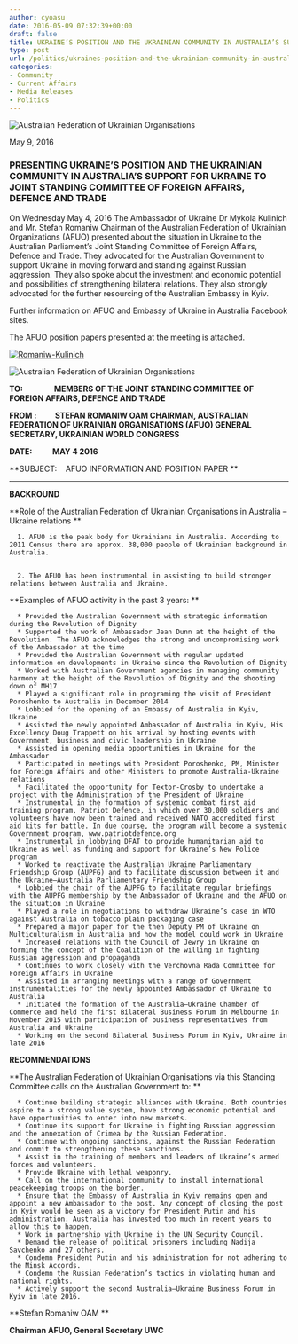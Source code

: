 ```yaml
---
author: cyoasu
date: 2016-05-09 07:32:39+00:00
draft: false
title: UKRAINE’S POSITION AND THE UKRAINIAN COMMUNITY IN AUSTRALIA’S SUPPORT FOR UKRAINE
type: post
url: /politics/ukraines-position-and-the-ukrainian-community-in-australias-support-for-ukraine/
categories:
- Community
- Current Affairs
- Media Releases
- Politics
---
```


![Australian Federation of Ukrainian Organisations](http://www.ozeukes.com/wp-content/uploads/2014/10/image001.png)


May 9, 2016


### PRESENTING UKRAINE’S POSITION AND THE UKRAINIAN COMMUNITY IN AUSTRALIA’S SUPPORT FOR UKRAINE TO JOINT STANDING COMMITTEE OF FOREIGN AFFAIRS, DEFENCE AND TRADE


On Wednesday May 4, 2016 The Ambassador of Ukraine Dr Mykola Kulinich and Mr. Stefan Romaniw Chairman of the Australian Federation of Ukrainian Organizations (AFUO) presented about the situation in Ukraine to the Australian Parliament’s Joint Standing Committee of Foreign Affairs, Defence and Trade. They advocated for the Australian Government to support Ukraine in moving forward and standing against Russian aggression. They also spoke about the investment and economic potential and possibilities of strengthening bilateral relations. They also strongly advocated for the further resourcing of the Australian Embassy in Kyiv.

Further information on AFUO and Embassy of Ukraine in Australia Facebook sites.

The AFUO position papers presented at the meeting is attached.

[![Romaniw-Kulinich](http://www.ozeukes.com/wp-content/uploads/2016/05/Romaniw-Kulinich.jpg)
](http://www.ozeukes.com/wp-content/uploads/2016/05/Romaniw-Kulinich.jpg)

![Australian Federation of Ukrainian Organisations](http://www.ozeukes.com/wp-content/uploads/2014/10/image001.png)


**TO:                 MEMBERS OF THE JOINT STANDING COMMITTEE OF FOREIGN AFFAIRS, DEFENCE AND TRADE**

**FROM :          STEFAN ROMANIW OAM
CHAIRMAN, AUSTRALIAN FEDERATION OF UKRAINIAN ORGANISATIONS (AFUO)
GENERAL SECRETARY, UKRAINIAN WORLD CONGRESS**

**DATE:           MAY 4 2016**

**SUBJECT:    AFUO INFORMATION AND POSITION PAPER **

_____________________________________________________________________

**BACKROUND**

**Role of the Australian Federation of Ukrainian Organisations in Australia –Ukraine relations **



 	  1. AFUO is the peak body for Ukrainians in Australia. According to 2011 Census there are approx. 38,000 people of Ukrainian background in Australia.


 	  2. The AFUO has been instrumental in assisting to build stronger relations between Australia and Ukraine.

**Examples of AFUO activity in the past 3 years:
**



 	  * Provided the Australian Government with strategic information during the Revolution of Dignity
 	  * Supported the work of Ambassador Jean Dunn at the height of the Revolution. The AFUO acknowledges the strong and uncompromising work of the Ambassador at the time
 	  * Provided the Australian Government with regular updated information on developments in Ukraine since the Revolution of Dignity
 	  * Worked with Australian Government agencies in managing community harmony at the height of the Revolution of Dignity and the shooting down of MH17
 	  * Played a significant role in programing the visit of President Poroshenko to Australia in December 2014
 	  * Lobbied for the opening of an Embassy of Australia in Kyiv, Ukraine
 	  * Assisted the newly appointed Ambassador of Australia in Kyiv, His Excellency Doug Trappett on his arrival by hosting events with Government, business and civic leadership in Ukraine
 	  * Assisted in opening media opportunities in Ukraine for the Ambassador
 	  * Participated in meetings with President Poroshenko, PM, Minister for Foreign Affairs and other Ministers to promote Australia-Ukraine relations
 	  * Facilitated the opportunity for Textor-Crosby to undertake a project with the Administration of the President of Ukraine
 	  * Instrumental in the formation of systemic combat first aid training program, Patriot Defence, in which over 30,000 soldiers and volunteers have now been trained and received NATO accredited first aid kits for battle. In due course, the program will become a systemic Government program, www.patriotdefence.org
 	  * Instrumental in lobbying DFAT to provide humanitarian aid to Ukraine as well as funding and support for Ukraine’s New Police program
 	  * Worked to reactivate the Australian Ukraine Parliamentary Friendship Group (AUPFG) and to facilitate discussion between it and the Ukraine–Australia Parliamentary Friendship Group
 	  * Lobbied the chair of the AUPFG to facilitate regular briefings with the AUPFG membership by the Ambassador of Ukraine and the AFUO on the situation in Ukraine
 	  * Played a role in negotiations to withdraw Ukraine’s case in WTO against Australia on tobacco plain packaging case
 	  * Prepared a major paper for the then Deputy PM of Ukraine on Multiculturalism in Australia and how the model could work in Ukraine
 	  * Increased relations with the Council of Jewry in Ukraine on forming the concept of the Coalition of the willing in fighting Russian aggression and propaganda
 	  * Continues to work closely with the Verchovna Rada Committee for Foreign Affairs in Ukraine
 	  * Assisted in arranging meetings with a range of Government instrumentalities for the newly appointed Ambassador of Ukraine to Australia
 	  * Initiated the formation of the Australia–Ukraine Chamber of Commerce and held the first Bilateral Business Forum in Melbourne in November 2015 with participation of business representatives from Australia and Ukraine
 	  * Working on the second Bilateral Business Forum in Kyiv, Ukraine in late 2016

**RECOMMENDATIONS**

**The Australian Federation of Ukrainian Organisations via this Standing Committee calls on the Australian Government to: **



 	  * Continue building strategic alliances with Ukraine. Both countries aspire to a strong value system, have strong economic potential and have opportunities to enter into new markets.
 	  * Continue its support for Ukraine in fighting Russian aggression and the annexation of Crimea by the Russian Federation.
 	  * Continue with ongoing sanctions, against the Russian Federation and commit to strengthening these sanctions.
 	  * Assist in the training of members and leaders of Ukraine’s armed forces and volunteers.
 	  * Provide Ukraine with lethal weaponry.
 	  * Call on the international community to install international peacekeeping troops on the border.
 	  * Ensure that the Embassy of Australia in Kyiv remains open and appoint a new Ambassador to the post. Any concept of closing the post in Kyiv would be seen as a victory for President Putin and his administration. Australia has invested too much in recent years to allow this to happen.
 	  * Work in partnership with Ukraine in the UN Security Council.
 	  * Demand the release of political prisoners including Nadija Savchenko and 27 others.
 	  * Condemn President Putin and his administration for not adhering to the Minsk Accords.
 	  * Condemn the Russian Federation’s tactics in violating human and national rights.
 	  * Actively support the second Australia–Ukraine Business Forum in Kyiv in late 2016.

**Stefan Romaniw OAM **

**Chairman AFUO, General Secretary UWC**
